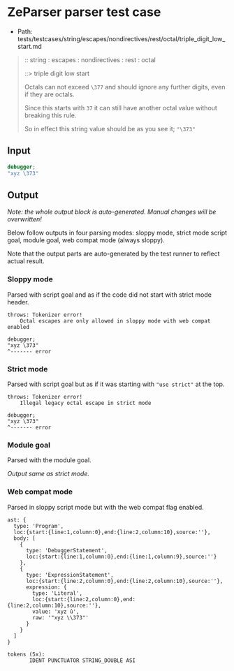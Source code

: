 # ZeParser parser test case

- Path: tests/testcases/string/escapes/nondirectives/rest/octal/triple_digit_low_start.md

> :: string : escapes : nondirectives : rest : octal
>
> ::> triple digit low start
>
> Octals can not exceed `\377` and should ignore any further digits, even if they are octals.
>
> Since this starts with `37` it can still have another octal value without breaking this rule.
>
> So in effect this string value should be as you see it; `"\373"`

## Input

`````js
debugger;
"xyz \373"
`````

## Output

_Note: the whole output block is auto-generated. Manual changes will be overwritten!_

Below follow outputs in four parsing modes: sloppy mode, strict mode script goal, module goal, web compat mode (always sloppy).

Note that the output parts are auto-generated by the test runner to reflect actual result.

### Sloppy mode

Parsed with script goal and as if the code did not start with strict mode header.

`````
throws: Tokenizer error!
    Octal escapes are only allowed in sloppy mode with web compat enabled

debugger;
"xyz \373"
^------- error
`````

### Strict mode

Parsed with script goal but as if it was starting with `"use strict"` at the top.

`````
throws: Tokenizer error!
    Illegal legacy octal escape in strict mode

debugger;
"xyz \373"
^------- error
`````


### Module goal

Parsed with the module goal.

_Output same as strict mode._

### Web compat mode

Parsed in sloppy script mode but with the web compat flag enabled.

`````
ast: {
  type: 'Program',
  loc:{start:{line:1,column:0},end:{line:2,column:10},source:''},
  body: [
    {
      type: 'DebuggerStatement',
      loc:{start:{line:1,column:0},end:{line:1,column:9},source:''}
    },
    {
      type: 'ExpressionStatement',
      loc:{start:{line:2,column:0},end:{line:2,column:10},source:''},
      expression: {
        type: 'Literal',
        loc:{start:{line:2,column:0},end:{line:2,column:10},source:''},
        value: 'xyz û',
        raw: '"xyz \\373"'
      }
    }
  ]
}

tokens (5x):
       IDENT PUNCTUATOR STRING_DOUBLE ASI
`````


